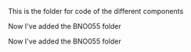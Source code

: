 This is the folder for code of the different components

Now I've added the BNO055 folder 

Now I've added the BNO055 folder 